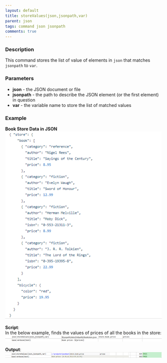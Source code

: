```yaml
---
layout: default
title: storeValues(json,jsonpath,var)
parent: json
tags: command json jsonpath
comments: true
---
```



### Description
This command stores the list of value of elements in `json` that matches `jsonpath` to `var`.


### Parameters
- **json** - the JSON document or file
- **jsonpath** \- the path to describe the JSON element (or the first element) in question
- **var** - the variable name to store the list of matched values  


### Example
**Book Store Data in JSON**<br/>
![bookStoreData](image/bookStoreData.png)

**Script**:<br/>
In the below example, finds the values of prices of all the books in the store:<br/>
![script](image/storeValues_01.png)

**Output**:<br/>
![script](image/storeValues_02.png)
